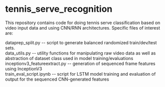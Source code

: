 # tennis_serve_recognition

This repository contains code for doing tennis serve classification based on video input data and using CNN/RNN architectures. 
Specific files of interest are:

dataprep_split.py -- script to generate balanced randomized train/dev/test sets.  
data_utils.py -- utility functions for manipulating raw video data as well as abstraction of dataset class used in model training/evaluations  
inceptionv3_featureextract.py -- generation of sequenced frame features using InceptionV3  
train_eval_script.ipynb -- script for LSTM model training and evaluation of output for the sequenced CNN-generated features  
